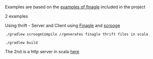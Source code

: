 Examples are based on the [examples of finagle](https://github.com/twitter/finagle/tree/master/finagle-example) included in the project

2 examples 

Using thrift - Server and Client using [Finagle](https://github.com/twitter/finagle) and [scrooge](https://github.com/twitter/scrooge)

```./gradlew scroogeCompile //generates finagle thrift files in scala ```

```./gradlew build```

The 2nd is a http server in scala [here](https://github.com/twitter/finagle/tree/master/finagle-example/src/main/scala/com/twitter/finagle/example)
